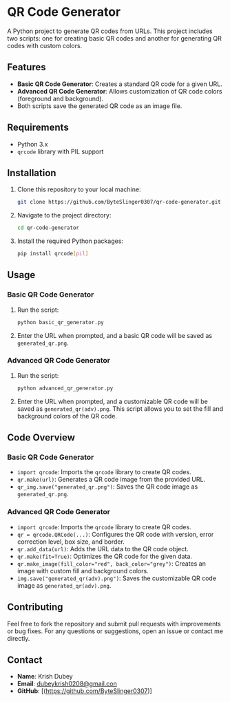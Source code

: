 # QR Code Generator

A Python project to generate QR codes from URLs. This project includes two scripts: one for creating basic QR codes and another for generating QR codes with custom colors.

## Features

- **Basic QR Code Generator**: Creates a standard QR code for a given URL.
- **Advanced QR Code Generator**: Allows customization of QR code colors (foreground and background).
- Both scripts save the generated QR code as an image file.

## Requirements

- Python 3.x
- `qrcode` library with PIL support

## Installation

1. Clone this repository to your local machine:
    ```bash
    git clone https://github.com/ByteSlinger0307/qr-code-generator.git
    ```

2. Navigate to the project directory:
    ```bash
    cd qr-code-generator
    ```

3. Install the required Python packages:
    ```bash
    pip install qrcode[pil]
    ```

## Usage

### Basic QR Code Generator

1. Run the script:
    ```bash
    python basic_qr_generator.py
    ```

2. Enter the URL when prompted, and a basic QR code will be saved as `generated_qr.png`.

### Advanced QR Code Generator

1. Run the script:
    ```bash
    python advanced_qr_generator.py
    ```

2. Enter the URL when prompted, and a customizable QR code will be saved as `generated_qr(adv).png`. This script allows you to set the fill and background colors of the QR code.

## Code Overview

### Basic QR Code Generator

- `import qrcode`: Imports the `qrcode` library to create QR codes.
- `qr.make(url)`: Generates a QR code image from the provided URL.
- `qr_img.save("generated_qr.png")`: Saves the QR code image as `generated_qr.png`.

### Advanced QR Code Generator

- `import qrcode`: Imports the `qrcode` library to create QR codes.
- `qr = qrcode.QRCode(...)`: Configures the QR code with version, error correction level, box size, and border.
- `qr.add_data(url)`: Adds the URL data to the QR code object.
- `qr.make(fit=True)`: Optimizes the QR code for the given data.
- `qr.make_image(fill_color="red", back_color="grey")`: Creates an image with custom fill and background colors.
- `img.save("generated_qr(adv).png")`: Saves the customizable QR code image as `generated_qr(adv).png`.

## Contributing

Feel free to fork the repository and submit pull requests with improvements or bug fixes. For any questions or suggestions, open an issue or contact me directly.

## Contact

- **Name**: Krish Dubey
- **Email**: dubeykrish0208@gmail.con
- **GitHub**: [(https://github.com/ByteSlinger0307)]


